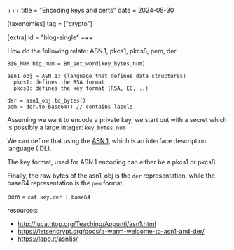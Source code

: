 +++
title = "Encoding keys and certs"
date = 2024-05-30

[taxonomies]
tag = ["crypto"]

[extra]
id = "blog-single"
+++

How do the following relate: ASN.1, pkcs1, pkcs8, pem, der.

<!-- more -->

```
BIG_NUM big_num = BN_set_word(key_bytes_num)

asn1_obj = ASN.1: (language that defines data structures)
  pkcs1: defines the RSA format
  pkcs8: defines the key format (RSA, EC, ..)

der = asn1_obj.to_bytes()
pem = der.to_base64() // contains labels
```

Assuming we want to encode a private key, we start out with a secret which is possibly a large integer: `key_bytes_num`

We can define that using the [ASN.1](https://en.wikipedia.org/wiki/ASN.1), which is an interface description language (IDL).

The key format, used for ASN.1 encoding can either be a pkcs1 or pkcs8.

Finally, the raw bytes of the asn1_obj is the `der` representation, while the base64 representation is the `pem` format.

pem = `cat key.der | base64`

resources:
- http://luca.ntop.org/Teaching/Appunti/asn1.html
- https://letsencrypt.org/docs/a-warm-welcome-to-asn1-and-der/
- https://lapo.it/asn1js/

